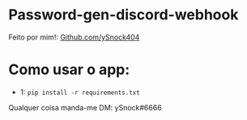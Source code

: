 # Password-gen-discord-webhook


Feito por mim!: [Github.com/ySnock404](https://github.com/Github.com/ySnock404)

# Como usar o app:
- 1: ```pip install -r requirements.txt```


Qualquer coisa manda-me DM: ySnock#6666
